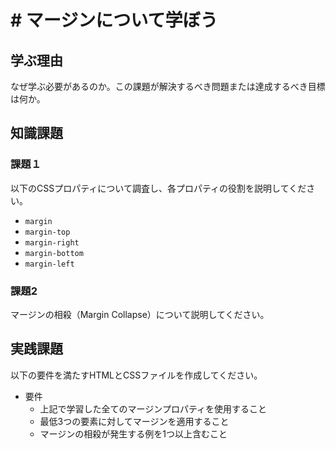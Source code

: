# # マージンについて学ぼう

## 学ぶ理由

なぜ学ぶ必要があるのか。この課題が解決するべき問題または達成するべき目標は何か。

## 知識課題

### 課題１

以下のCSSプロパティについて調査し、各プロパティの役割を説明してください。

- `margin`
- `margin-top`
- `margin-right`
- `margin-bottom`
- `margin-left`

### 課題2

マージンの相殺（Margin Collapse）について説明してください。

## 実践課題

以下の要件を満たすHTMLとCSSファイルを作成してください。

- 要件
  - 上記で学習した全てのマージンプロパティを使用すること
  - 最低3つの要素に対してマージンを適用すること
  - マージンの相殺が発生する例を1つ以上含むこと
